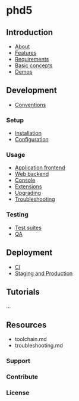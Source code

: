 # phd5

## Introduction

- [About](introduction/about.md)
- [Features](introduction/features.md)
- [Requirements](introduction/requirements.md)
- [Basic concepts](introduction/basic-concepts.md)
- [Demos](introduction/demos.md)

## Development

- [Conventions](development/conventions.md)

### Setup

- [Installation](development/installation.md)
- [Configuration](development/configuration.md)

### Usage

- [Application frontend](development/frontend.md)
- [Web backend](development/backend.md)
- [Console](development/console.md)
- [Extensions](development/extensions.md)
- [Upgrading](development/upgrading.md)
- [Troubleshooting](development/troubleshooting.md)

### Testing

- [Test suites](development/testing.md)
- [QA](development/qa.md)

## Deployment

- [CI](deployment/continuous-integration.md)
- [Staging and Production](deployment/environments.md)

## Tutorials

...

## Resources

- toolchain.md
- troubleshooting.md

### Support


### Contribute


### License


